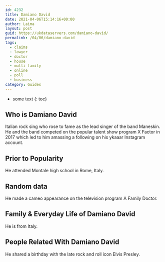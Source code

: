 ```yaml
---
id: 4232
title: Damiano David
date: 2021-04-06T15:14:16+00:00
author: Laima
layout: post
guid: https://ukdataservers.com/damiano-david/
permalink: /04/06/damiano-david
tags:
  - claims
  - lawyer
  - doctor
  - house
  - multi family
  - online
  - poll
  - business
category: Guides
---
```


* some text
{: toc}


## Who is Damiano David
                  
                  
                  
Italian rock sing who rose to fame as the lead singer of the band Maneskin. He and the band competed on the popular talent show program X Factor in 2017 which led to him amassing a following on his ykaaar Instagram account. 
                  
              
            
              
            
                
                
                
## Prior to Popularity
                  
                  
                  
He attended Montale high school in Rome, Italy. 
                  
              
            
              
            
                
                
                
## Random data
                  
                  
                  
He made a cameo appearance on the television program A Family Doctor. 
                  
              
            
              
            
                
                
                
## Family & Everyday Life of Damiano David
                  
                  
                  
He is from Italy.  
                  
              
            
              
            
                
                
                
## People Related With Damiano David
                  
                  
                  
He shared a birthday with the late rock and roll icon Elvis Presley.  
                  
              
            
              
            
                
              
            
              
              
            
            
              
            
          
          
          